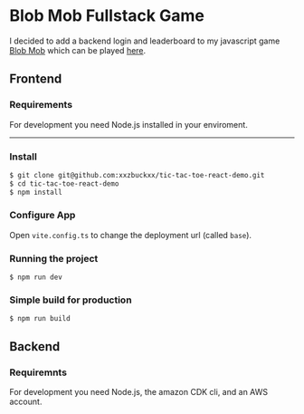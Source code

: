 # Blob Mob Fullstack Game

I decided to add a backend login and leaderboard to my javascript game [Blob Mob](https://github.com/xxzbuckxx/Blob-Mob) which can be played [here](https://xxzbuckxx.github.io/Blob-Mob/).

## Frontend

### Requirements

For development you need Node.js installed in your enviroment.

---
### Install

``` Bash
$ git clone git@github.com:xxzbuckxx/tic-tac-toe-react-demo.git
$ cd tic-tac-toe-react-demo
$ npm install
```

### Configure App

Open `vite.config.ts` to change the deployment url (called `base`).

### Running the project

`$ npm run dev`

### Simple build for production

`$ npm run build`

## Backend

### Requiremnts

For development you need Node.js, the amazon CDK cli, and an AWS account.
